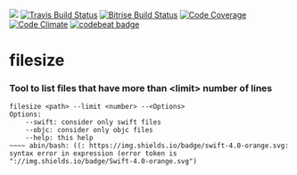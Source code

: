 ![](https://img.shields.io/badge/Swift-4.0-orange.svg)
[![Travis Build Status](https://api.travis-ci.org/fsaar/filesize.svg?branch=master)](https://travis-ci.org/fsaar/filesize)
[![Bitrise Build Status](https://www.bitrise.io/app/57e558f6294006e4/status.svg?token=DDsEZOktnPuT6q5sZJrbwQ&branch=master)](https://www.bitrise.io/app/57e558f6294006e4)
[![Code Coverage](https://codecov.io/gh/fsaar/filesize/coverage.svg?branch=master)](https://codecov.io/gh/fsaar/filesize/branch/master)
[![Code Climate](https://codeclimate.com/github/fsaar/filesize/badges/gpa.svg)](https://codeclimate.com/github/fsaar/filesize)
[![codebeat badge](https://codebeat.co/badges/4ab21651-9ae0-423b-a49f-412427a2d2d5)](https://codebeat.co/projects/github-com-fsaar-filesize-master)

# filesize

### Tool to list files that have more than \<limit> number of lines

~~~~ 
filesize <path> --limit <number> --<Options>
Options:
	--swift: consider only swift files
	--objc: consider only objc files
	--help: this help
~~~~ abin/bash: ((: https://img.shields.io/badge/swift-4.0-orange.svg: syntax error in expression (error token is "://img.shields.io/badge/Swift-4.0-orange.svg")
